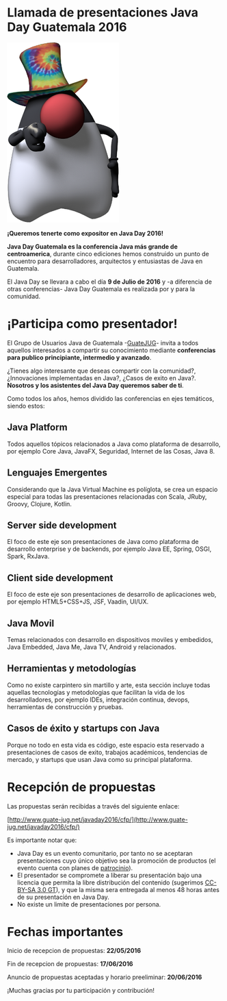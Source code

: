 Llamada de presentaciones Java Day Guatemala 2016
=================================================

![Duke te necesita](UncleDuke.png)

**¡Queremos tenerte como expositor en Java Day 2016!**


**Java Day Guatemala es la conferencia Java más grande de centroamerica**, durante cinco ediciones hemos construido un punto de encuentro para desarrolladores, arquitectos y entusiastas de Java en Guatemala.

El Java Day se llevara a cabo el día **9 de Julio de 2016** y -a diferencia de otras conferencias- Java Day Guatemala es realizada por y para la comunidad.

¡Participa como presentador!
============================
El Grupo de Usuarios Java de Guatemala -[GuateJUG](http://www.guate-jug.net)- invita a todos aquellos interesados a compartir su conocimiento mediante **conferencias para publico principiante, intermedio y avanzado**.

¿Tienes algo interesante que deseas compartir con la comunidad?, ¿Innovaciones implementadas en Java?, ¿Casos de exito en Java?. **Nosotros y los asistentes del Java Day queremos saber de ti**.  

Como todos los años, hemos dividido las conferencias en ejes temáticos, siendo estos:  

Java Platform
-------------
Todos aquellos tópicos relacionados a Java como plataforma de desarrollo, por ejemplo Core Java, JavaFX, Seguridad, Internet de las Cosas, Java 8.

Lenguajes Emergentes
--------------------
Considerando que la Java Virtual Machine es políglota, se crea un espacio especial para todas las presentaciones relacionadas con Scala, JRuby, Groovy, Clojure, Kotlin.

Server side development
----------------
El foco de este eje son presentaciones de Java como plataforma de desarrollo enterprise y de backends, por ejemplo Java EE, Spring, OSGI, Spark, RxJava.

Client side development
-----------------------
El foco de este eje son presentaciones de desarrollo de aplicaciones web, por ejemplo HTML5+CSS+JS, JSF, Vaadin, UI/UX.

Java Movil
-----------
Temas relacionados con desarrollo en dispositivos moviles y embedidos, Java Embedded, Java Me, Java TV, Android y relacionados.

Herramientas y metodologías
---------------------------
Como no existe carpintero sin martillo y arte, esta sección incluye todas aquellas tecnologías y metodologias que facilitan la vida de los desarrolladores, por ejemplo IDEs, integración continua, devops, herramientas de construcción y pruebas.


Casos de éxito y startups con Java
----------------------------------
Porque no todo en esta vida es código, este espacio esta reservado a presentaciones de casos de exito, trabajos académicos, tendencias de mercado, y startups que usan Java como su principal plataforma.


Recepción de propuestas
=======================
Las propuestas serán recibidas a través del siguiente enlace:

[http://www.guate-jug.net/javaday2016/cfp/](http://www.guate-jug.net/javaday2016/cfp/)

Es importante notar que:

* Java Day es un evento comunitario, por tanto no se aceptaran presentaciones cuyo único objetivo sea la promoción de productos (el evento cuenta con planes de [patrocinio](http://www.guate-jug.net)).
* El presentador se compromete a liberar su presentación bajo una licencia que permita la libre distribución del contenido (sugerimos [CC-BY-SA 3.0 GT](http://creativecommons.org/licenses/by-sa/3.0/gt/)), y que la misma sera entregada al menos 48 horas antes de su presentación en Java Day.
* No existe un limite de presentaciones por persona.

Fechas importantes
==================
Inicio de recepcion de propuestas: **22/05/2016**

Fin de recepcion de propuestas: **17/06/2016**

Anuncio de propuestas aceptadas y horario preeliminar: **20/06/2016**


¡Muchas gracias por tu participación y contribución!
